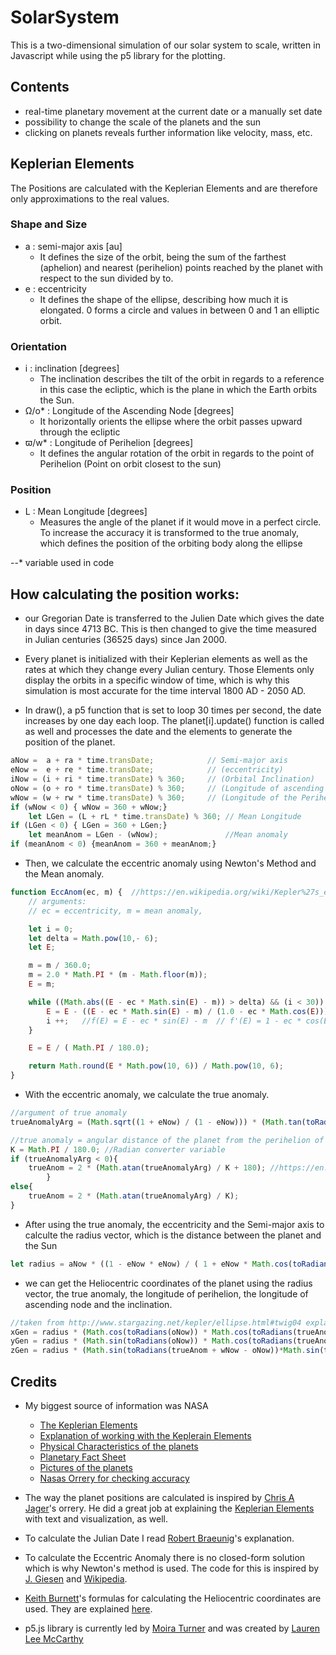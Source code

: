 # SolarSystem

This is a two-dimensional simulation of our solar system to scale, written in Javascript while using the p5 library for the plotting.

## Contents
* real-time planetary movement at the current date or a manually set date
* possibility to change the scale of the planets and the sun
* clicking on planets reveals further information like velocity, mass, etc.

## Keplerian Elements 
The Positions are calculated with the Keplerian Elements and are therefore only approximations to the real values.

### Shape and Size
* a : semi-major axis [au]
  * It defines the size of the orbit, being the sum of the farthest (aphelion) and nearest (perihelion) points reached by the planet with respect to the sun divided by to.
* e : eccentricity
  * It defines the shape of the ellipse, describing how much it is elongated. 0 forms a circle and values in between 0 and 1 an elliptic orbit.

### Orientation
* i : inclination [degrees]
  * The inclination describes the tilt of the orbit in regards to a reference in this case the ecliptic, which is the plane in which the Earth orbits the Sun.
* Ω/o* : Longitude of the Ascending Node [degrees]
  * It horizontally orients the ellipse where the orbit passes upward through the ecliptic
* ϖ/w* : Longitude of Perihelion [degrees]
  * It defines the angular rotation of the orbit in regards to the point of Perihelion (Point on orbit closest to the sun)

### Position
* L : Mean Longitude [degrees]
  * Measures the angle of the planet if it would move in a perfect circle. To increase the accuracy it is transformed to the true anomaly, which defines the position of the orbiting body along the ellipse

--* variable used in code


## How calculating the position works: 
* our Gregorian Date is transferred to the Julien Date which gives the date in days since 4713 BC. This is then changed to give the time measured in Julian centuries (36525 days) since Jan 2000. 

* Every planet is initialized with their Keplerian elements as well as the rates at which they change every Julian century. Those Elements only display the orbits in a specific window of time, which is why this simulation is most accurate for the time interval 1800 AD - 2050 AD.

* In draw(), a p5 function that is set to loop 30 times per second, the date increases by one day each loop. The planet[i].update() function is called as well and processes the date and the elements to generate the position of the planet.

```javascript
aNow =  a + ra * time.transDate;			// Semi-major axis 
eNow =  e + re * time.transDate;			// (eccentricity)
iNow = (i + ri * time.transDate) % 360;		// (Orbital Inclination)
oNow = (o + ro * time.transDate) % 360;  	// (Longitude of ascending node)
wNow = (w + rw * time.transDate) % 360; 	// (Longitude of the Perihelion)
if (wNow < 0) { wNow = 360 + wNow;} 
	let LGen = (L + rL * time.transDate) % 360;	// Mean Longitude
if (LGen < 0) { LGen = 360 + LGen;} 
	let meanAnom = LGen - (wNow);				//Mean anomaly 
if (meanAnom < 0) {meanAnom = 360 + meanAnom;}
```

* Then, we calculate the eccentric anomaly using Newton's Method and the Mean anomaly. 

```javascript
function EccAnom(ec, m) {  //https://en.wikipedia.org/wiki/Kepler%27s_equation#Numerical_approximation_of_inverse_problem
	// arguments: 		 
	// ec = eccentricity, m = mean anomaly,

	let i = 0;
	let delta = Math.pow(10,- 6);
	let E;

	m = m / 360.0;
	m = 2.0 * Math.PI * (m - Math.floor(m));
	E = m;

	while ((Math.abs((E - ec * Math.sin(E) - m)) > delta) && (i < 30)) {
		E = E - ((E - ec * Math.sin(E) - m) / (1.0 - ec * Math.cos(E)));
		i ++;   //f(E) = E - ec * sin(E) - m  // f'(E) = 1 - ec * cos(E) 
	}

	E = E / ( Math.PI / 180.0);

	return Math.round(E * Math.pow(10, 6)) / Math.pow(10, 6);
}
```

* With the eccentric anomaly, we calculate the true anomaly. 

```javascript
//argument of true anomaly
trueAnomalyArg = (Math.sqrt((1 + eNow) / (1 - eNow))) * (Math.tan(toRadians(eccentAnom) / 2));

//true anomaly = angular distance of the planet from the perihelion of the planet
K = Math.PI / 180.0; //Radian converter variable
if (trueAnomalyArg < 0){ 
	trueAnom = 2 * (Math.atan(trueAnomalyArg) / K + 180); //https://en.wikipedia.org/wiki/True_anomaly#From_the_eccentric_anomaly
		}
else{
	trueAnom = 2 * (Math.atan(trueAnomalyArg) / K);
}
```

* After using the true anomaly, the eccentricity and the Semi-major axis to calculte the radius vector, which is the distance between the planet and the Sun
```javascript
let radius = aNow * ((1 - eNow * eNow) / ( 1 + eNow * Math.cos(toRadians(trueAnom)))); 	//https://en.wikipedia.org/wiki/True_anomaly#Radius_from_true_anomaly
```

* we can get the Heliocentric coordinates of the planet using the radius vector, the true anomaly, the longitude of perihelion, the longitude of ascending node and the inclination. 
```javascript
//taken from http://www.stargazing.net/kepler/ellipse.html#twig04 explained at https://farside.ph.utexas.edu/teaching/celestial/Celestial/node34.html
xGen = radius * (Math.cos(toRadians(oNow)) * Math.cos(toRadians(trueAnom + wNow - oNow)) - Math.sin(toRadians(oNow)) * Math.sin(toRadians(trueAnom + wNow - oNow)) * Math.cos(toRadians(iNow)));
yGen = radius * (Math.sin(toRadians(oNow)) * Math.cos(toRadians(trueAnom + wNow - oNow)) + Math.cos(toRadians(oNow)) * Math.sin(toRadians(trueAnom + wNow - oNow)) * Math.cos(toRadians(iNow)));
zGen = radius * (Math.sin(toRadians(trueAnom + wNow - oNow))*Math.sin(toRadians(iNow)));
```


## Credits
* My biggest source of information was NASA
  * [The Keplerian Elements](https://ssd.jpl.nasa.gov/?planet_pos)
  * [Explanation of working with the Keplerain Elements](https://ssd.jpl.nasa.gov/txt/aprx_pos_planets.pdf)
  * [Physical Characteristics of the planets](https://ssd.jpl.nasa.gov/?planet_phys_par)
  * [Planetary Fact Sheet](https://nssdc.gsfc.nasa.gov/planetary/factsheet/)
  * [Pictures of the planets](https://solarsystem.nasa.gov/planets/overview/)
  * [Nasas Orrery for checking accuracy](https://eyes.nasa.gov/apps/orrery/#/home)

* The way the planet positions are calculated is inspired by [Chris A Jager](http://www.planetaryorbits.com/tutorial-javascript-orbit-simulation.html)'s orrery. He did a great job at explaining the [Keplerian Elements](http://www.planetaryorbits.com/kepler-laws-orbital-elements.html) with text and visualization, as well. 

* To calculate the Julian Date I read [Robert Braeunig](//http://www.braeunig.us/space/plntpos.htm#julian)'s explanation.

* To calculate the Eccentric Anomaly there is no closed-form solution which is why Newton's method is used. The code for this is inspired by [J. Giesen](http://www.jgiesen.de/kepler/kepler.html) and [Wikipedia](https://en.wikipedia.org/wiki/Kepler%27s_equation#Numerical_approximation_of_inverse_problem).

* [Keith Burnett](http://www.stargazing.net/kepler/ellipse.html#twig04)'s formulas for calculating the Heliocentric coordinates are used. They are explained [here](https://farside.ph.utexas.edu/teaching/celestial/Celestial/node34.html).

* p5.js library is currently led by [Moira Turner](https://github.com/mcturner1995) and was created by [Lauren Lee McCarthy](https://lauren-mccarthy.com/)
